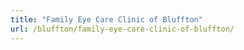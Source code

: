 ```yaml
---
title: "Family Eye Care Clinic of Bluffton"
url: /bluffton/family-eye-care-clinic-of-bluffton/
---
```

